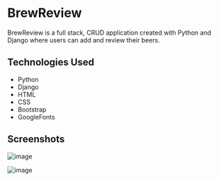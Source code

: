 # BrewReview

 BrewReview is a full stack, CRUD application created with Python and Django where users can add and review their beers.

## Technologies Used
* Python
* Django
* HTML
* CSS
* Bootstrap
* GoogleFonts

## Screenshots 

![image](https://imgur.com/2J2mUnd)

![image](https://imgur.com/BwFrIsg)
